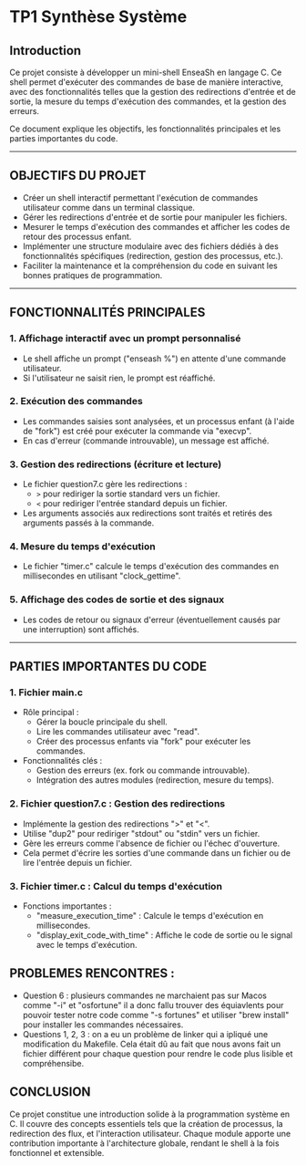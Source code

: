 # TP1 Synthèse Système

## **Introduction**
Ce projet consiste à développer un mini-shell EnseaSh en langage C. Ce shell permet d'exécuter des commandes de base de manière interactive, avec des fonctionnalités telles que la gestion des redirections d'entrée et de sortie, la mesure du temps d'exécution des commandes, et la gestion des erreurs.

Ce document explique les objectifs, les fonctionnalités principales et les parties importantes du code.

---

## OBJECTIFS DU PROJET

- Créer un shell interactif permettant l'exécution de commandes utilisateur comme dans un terminal classique.
- Gérer les redirections d'entrée et de sortie pour manipuler les fichiers.
- Mesurer le temps d'exécution des commandes et afficher les codes de retour des processus enfant.
- Implémenter une structure modulaire avec des fichiers dédiés à des fonctionnalités spécifiques (redirection, gestion des processus, etc.).
- Faciliter la maintenance et la compréhension du code en suivant les bonnes pratiques de programmation.

---

## FONCTIONNALITÉS PRINCIPALES

### 1. Affichage interactif avec un prompt personnalisé
- Le shell affiche un prompt ("enseash %") en attente d'une commande utilisateur.
- Si l'utilisateur ne saisit rien, le prompt est réaffiché.

### 2. Exécution des commandes
- Les commandes saisies sont analysées, et un processus enfant (à l'aide de "fork") est créé pour exécuter la commande via "execvp".
- En cas d'erreur (commande introuvable), un message est affiché.

### 3. Gestion des redirections (écriture et lecture)
- Le fichier question7.c gère les redirections :
  - `>` pour rediriger la sortie standard vers un fichier.
  - `<` pour rediriger l'entrée standard depuis un fichier.
- Les arguments associés aux redirections sont traités et retirés des arguments passés à la commande.

### 4. Mesure du temps d'exécution
- Le fichier "timer.c" calcule le temps d'exécution des commandes en millisecondes en utilisant "clock_gettime".

### 5. Affichage des codes de sortie et des signaux
- Les codes de retour ou signaux d'erreur (éventuellement causés par une interruption) sont affichés.



---

## PARTIES IMPORTANTES DU CODE

### 1. Fichier main.c
- Rôle principal :
  - Gérer la boucle principale du shell.
  - Lire les commandes utilisateur avec "read".
  - Créer des processus enfants via "fork" pour exécuter les commandes.
- Fonctionnalités clés :
  - Gestion des erreurs (ex. fork ou commande introuvable).
  - Intégration des autres modules (redirection, mesure du temps).

### 2. Fichier question7.c : Gestion des redirections
- Implémente la gestion des redirections ">" et "<".
- Utilise "dup2" pour rediriger "stdout" ou "stdin" vers un fichier.
- Gère les erreurs comme l'absence de fichier ou l'échec d'ouverture.
- Cela permet d'écrire les sorties d'une commande dans un fichier ou de lire l'entrée depuis un fichier.

### 3. Fichier timer.c : Calcul du temps d'exécution
- Fonctions importantes :
  - "measure_execution_time" : Calcule le temps d'exécution en millisecondes.
  - "display_exit_code_with_time" : Affiche le code de sortie ou le signal avec le temps d'exécution.


## PROBLEMES RENCONTRES :

- Question 6 : plusieurs commandes ne marchaient pas sur Macos comme "-i" et "osfortune" il a donc fallu trouver des équiavlents pour pouvoir tester notre code comme "-s fortunes" et utiliser "brew install" pour installer les commandes nécessaires.
- Questions 1, 2, 3 : on a eu un problème de linker qui a ipliqué une modification du Makefile. Cela était dû au fait que nous avons fait un fichier différent pour chaque question pour rendre le code plus lisible et compréhensibe. 

## CONCLUSION
Ce projet constitue une introduction solide à la programmation système en C. Il couvre des concepts essentiels tels que la création de processus, la redirection des flux, et l'interaction utilisateur. Chaque module apporte une contribution importante à l'architecture globale, rendant le shell à la fois fonctionnel et extensible.

